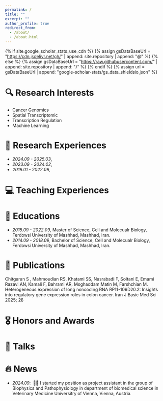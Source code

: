 ```yaml
---
permalink: /
title: ""
excerpt: ""
author_profile: true
redirect_from: 
  - /about/
  - /about.html
---
```


{% if site.google_scholar_stats_use_cdn %}
{% assign gsDataBaseUrl = "https://cdn.jsdelivr.net/gh/" | append: site.repository | append: "@" %}
{% else %}
{% assign gsDataBaseUrl = "https://raw.githubusercontent.com/" | append: site.repository | append: "/" %}
{% endif %}
{% assign url = gsDataBaseUrl | append: "google-scholar-stats/gs_data_shieldsio.json" %}

<span class='anchor' id='about-me'></span>
# 🔍 Research Interests
- Cancer Genomics
- Spatial Transcriptomic
- Transcription Regulation
- Machine Learning

# 🧬 Research Experiences
- *2024.09 - 2025.03*,
- *2023.09 - 2024.02*,
- *2019.01 - 2022.09*,
 
# 💻 Teaching Experiences


  
# 📖 Educations
- *2018.09 - 2022.09*, Master of Science, Cell and Molecualr Biology, Ferdowsi University of Mashhad, Mashhad, Iran. 
- *2014.09 - 2018.09*, Bachelor of Science, Cell and Molecualr Biology, Ferdowsi University of Mashhad, Mashhad, Iran.



# 📝 Publications 
Chitgaran S , Mahmoudian RS, Khatami SS, Nasrabadi F, Soltani E, Emami Razavi AN, Kamali F, Bahrami AR, Moghaddam Matin M, Farshchian M. Heterogeneous expression of long noncoding RNA RP11-109D20.2: Insights into regulatory gene expression roles in colon cancer. Iran J Basic Med Sci 2025; 28

<!--<div class='paper-box'><div class='paper-box-image'><div><div class="badge">CVPR 2016</div><img src='images/500x300.png' alt="sym" width="100%"></div></div>
<div class='paper-box-text' markdown="1">-->




# 🎖 Honors and Awards



# 💬 Talks

<!-- Add slides -->

# 🔥 News
- *2024.09*: &nbsp;🎉🎉 I started my position as project assistant in the group of Biophysics and Pathophysiology in department of biomedical science in Veterinary Medicine Universitry of Vienna, Vienna, Austria.
 

